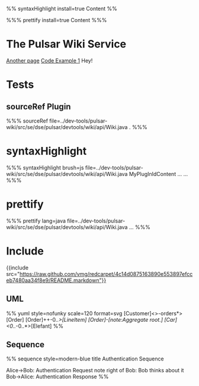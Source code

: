 %% syntaxHighlight install=true
Content
%%

%%% prettify install=true
Content
%%%

# The Pulsar Wiki Service
[Another page](somepage.md)
[Code Example 1](code/example-1.md)
Hey!

# Tests

## sourceRef Plugin
%%% sourceRef file=../dev-tools/pulsar-wiki/src/se/dse/pulsar/devtools/wiki/api/Wiki.java
.
%%%

# syntaxHighlight
%%% syntaxHighlight brush=js file=../dev-tools/pulsar-wiki/src/se/dse/pulsar/devtools/wiki/api/Wiki.java
MyPlugInIdContent
...
...
%%%

# prettify
%%% prettify lang=java file=../dev-tools/pulsar-wiki/src/se/dse/pulsar/devtools/wiki/api/Wiki.java
...
%%%

# Include
{{include src="https://raw.github.com/vmg/redcarpet/4c14d0875163890e553897efcceb7480aa34f8e9/README.markdown"}}


## UML
%% yuml style=nofunky scale=120 format=svg
[Customer]<>-orders*>[Order] 
[Order]++-0..*>[LineItem]
[Order]-[note:Aggregate root.]
[Car]<0..*-0..*>[Elefant]
%%

## Sequence
%% sequence style=modern-blue
title Authentication Sequence

Alice->Bob: Authentication Request
note right of Bob: Bob thinks about it
Bob->Alice: Authentication Response
%%
